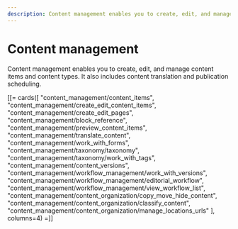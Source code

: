 ```yaml
---
description: Content management enables you to create, edit, and manage content items and content types. It also includes content translation and publication scheduling.
---
```


# Content management

Content management enables you to create, edit, and manage content items and content types. It also includes content translation and publication scheduling.

[[= cards([
    "content_management/content_items",
    "content_management/create_edit_content_items",
    "content_management/create_edit_pages",
    "content_management/block_reference",
    "content_management/preview_content_items",
    "content_management/translate_content",
    "content_management/work_with_forms",
    "content_management/taxonomy/taxonomy",
    "content_management/taxonomy/work_with_tags",
    "content_management/content_versions",
    "content_management/workflow_management/work_with_versions",
    "content_management/workflow_management/editorial_workflow",
    "content_management/workflow_management/view_workflow_list",
    "content_management/content_organization/copy_move_hide_content",
    "content_management/content_organization/classify_content",
    "content_management/content_organization/manage_locations_urls"
], columns=4) =]]
